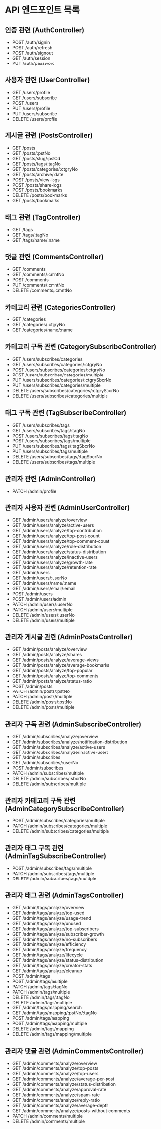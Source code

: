 # API 엔드포인트 목록

## 인증 관련 (AuthController)

- POST /auth/signin
- POST /auth/refresh
- POST /auth/signout
- GET /auth/session
- PUT /auth/password

## 사용자 관련 (UserController)

- GET /users/profile
- GET /users/subscribe
- POST /users
- PUT /users/profile
- PUT /users/subscribe
- DELETE /users/profile

## 게시글 관련 (PostsController)

- GET /posts
- GET /posts/:pstNo
- GET /posts/slug/:pstCd
- GET /posts/tags/:tagNo
- GET /posts/categories/:ctgryNo
- GET /posts/archive/:date
- POST /posts/view-logs
- POST /posts/share-logs
- POST /posts/bookmarks
- DELETE /posts/bookmarks
- GET /posts/bookmarks

## 태그 관련 (TagController)

- GET /tags
- GET /tags/:tagNo
- GET /tags/name/:name

## 댓글 관련 (CommentsController)

- GET /comments
- GET /comments/:cmntNo
- POST /comments
- PUT /comments/:cmntNo
- DELETE /comments/:cmntNo

## 카테고리 관련 (CategoriesController)

- GET /categories
- GET /categories/:ctgryNo
- GET /categories/name/:name

## 카테고리 구독 관련 (CategorySubscribeController)

- GET /users/subscribes/categories
- GET /users/subscribes/categories/:ctgryNo
- POST /users/subscribes/categories/:ctgryNo
- POST /users/subscribes/categories/multiple
- PUT /users/subscribes/categories/:ctgrySbcrNo
- PUT /users/subscribes/categories/multiple
- DELETE /users/subscribes/categories/:ctgrySbcrNo
- DELETE /users/subscribes/categories/multiple

## 태그 구독 관련 (TagSubscribeController)

- GET /users/subscribes/tags
- GET /users/subscribes/tags/:tagNo
- POST /users/subscribes/tags/:tagNo
- POST /users/subscribes/tags/multiple
- PUT /users/subscribes/tags/:tagSbcrNo
- PUT /users/subscribes/tags/multiple
- DELETE /users/subscribes/tags/:tagSbcrNo
- DELETE /users/subscribes/tags/multiple

## 관리자 관련 (AdminController)

- PATCH /admin/profile

## 관리자 사용자 관련 (AdminUserController)

- GET /admin/users/analyze/overview
- GET /admin/users/analyze/active-users
- GET /admin/users/analyze/top-contribution
- GET /admin/users/analyze/top-post-count
- GET /admin/users/analyze/top-comment-count
- GET /admin/users/analyze/role-distribution
- GET /admin/users/analyze/status-distribution
- GET /admin/users/analyze/inactive-users
- GET /admin/users/analyze/growth-rate
- GET /admin/users/analyze/retention-rate
- GET /admin/users
- GET /admin/users/:userNo
- GET /admin/users/name/:name
- GET /admin/users/email/:email
- POST /admin/users
- POST /admin/users/admin
- PATCH /admin/users/:userNo
- PATCH /admin/users/multiple
- DELETE /admin/users/:userNo
- DELETE /admin/users/multiple

## 관리자 게시글 관련 (AdminPostsController)

- GET /admin/posts/analyze/overview
- GET /admin/posts/analyze/shares
- GET /admin/posts/analyze/average-views
- GET /admin/posts/analyze/average-bookmarks
- GET /admin/posts/analyze/top-popular
- GET /admin/posts/analyze/top-comments
- GET /admin/posts/analyze/status-ratio
- POST /admin/posts
- PATCH /admin/posts/:pstNo
- PATCH /admin/posts/multiple
- DELETE /admin/posts/:pstNo
- DELETE /admin/posts/multiple

## 관리자 구독 관련 (AdminSubscribeController)

- GET /admin/subscribes/analyze/overview
- GET /admin/subscribes/analyze/notification-distribution
- GET /admin/subscribes/analyze/active-users
- GET /admin/subscribes/analyze/inactive-users
- GET /admin/subscribes
- GET /admin/subscribes/:userNo
- POST /admin/subscribes
- PATCH /admin/subscribes/multiple
- DELETE /admin/subscribes/:sbcrNo
- DELETE /admin/subscribes/multiple

## 관리자 카테고리 구독 관련 (AdminCategorySubscribeController)

- POST /admin/subscribes/categories/multiple
- PATCH /admin/subscribes/categories/multiple
- DELETE /admin/subscribes/categories/multiple

## 관리자 태그 구독 관련 (AdminTagSubscribeController)

- POST /admin/subscribes/tags/multiple
- PATCH /admin/subscribes/tags/multiple
- DELETE /admin/subscribes/tags/multiple

## 관리자 태그 관련 (AdminTagsController)

- GET /admin/tags/analyze/overview
- GET /admin/tags/analyze/top-used
- GET /admin/tags/analyze/usage-trend
- GET /admin/tags/analyze/unused
- GET /admin/tags/analyze/top-subscribers
- GET /admin/tags/analyze/subscriber-growth
- GET /admin/tags/analyze/no-subscribers
- GET /admin/tags/analyze/efficiency
- GET /admin/tags/analyze/frequency
- GET /admin/tags/analyze/lifecycle
- GET /admin/tags/analyze/status-distribution
- GET /admin/tags/analyze/creator-stats
- GET /admin/tags/analyze/cleanup
- POST /admin/tags
- POST /admin/tags/multiple
- PATCH /admin/tags/:tagNo
- PATCH /admin/tags/multiple
- DELETE /admin/tags/:tagNo
- DELETE /admin/tags/multiple
- GET /admin/tags/mapping/search
- GET /admin/tags/mapping/:pstNo/:tagNo
- POST /admin/tags/mapping
- POST /admin/tags/mapping/multiple
- DELETE /admin/tags/mapping
- DELETE /admin/tags/mapping/multiple

## 관리자 댓글 관련 (AdminCommentsController)

- GET /admin/comments/analyze/overview
- GET /admin/comments/analyze/top-posts
- GET /admin/comments/analyze/top-users
- GET /admin/comments/analyze/average-per-post
- GET /admin/comments/analyze/status-distribution
- GET /admin/comments/analyze/approval-rate
- GET /admin/comments/analyze/spam-rate
- GET /admin/comments/analyze/reply-ratio
- GET /admin/comments/analyze/average-depth
- GET /admin/comments/analyze/posts-without-comments
- PATCH /admin/comments/multiple
- DELETE /admin/comments/multiple
